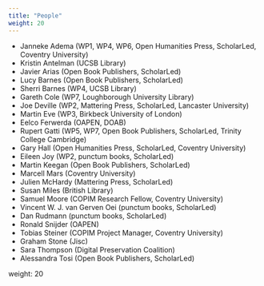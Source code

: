 ```yaml
---
title: "People"
weight: 20
---
```


* Janneke Adema (WP1, WP4, WP6, Open Humanities Press, ScholarLed, Coventry University)
* Kristin Antelman (UCSB Library)
* Javier Arias (Open Book Publishers, ScholarLed)
* Lucy Barnes (Open Book Publishers, ScholarLed)
* Sherri Barnes (WP4, UCSB Library)
* Gareth Cole (WP7, Loughborough University Library)
* Joe Deville (WP2, Mattering Press, ScholarLed, Lancaster University) 
* Martin Eve (WP3, Birkbeck University of London)
* Eelco Ferwerda (OAPEN, DOAB)
* Rupert Gatti (WP5, WP7, Open Book Publishers, ScholarLed, Trinity College Cambridge)
* Gary Hall (Open Humanities Press, ScholarLed, Coventry University)
* Eileen Joy (WP2, punctum books, ScholarLed) 
* Martin Keegan (Open Book Publishers, ScholarLed)
* Marcell Mars (Coventry University)
* Julien McHardy (Mattering Press, ScholarLed)
* Susan Miles (British Library)
* Samuel Moore (COPIM Research Fellow, Coventry University)
* Vincent W. J. van Gerven Oei (punctum books, ScholarLed) 
* Dan Rudmann (punctum books, ScholarLed)
* Ronald Snijder (OAPEN)
* Tobias Steiner (COPIM Project Manager, Coventry University)
* Graham Stone (Jisc)
* Sara Thompson (Digital Preservation Coalition)
* Alessandra Tosi (Open Book Publishers, ScholarLed)


weight: 20